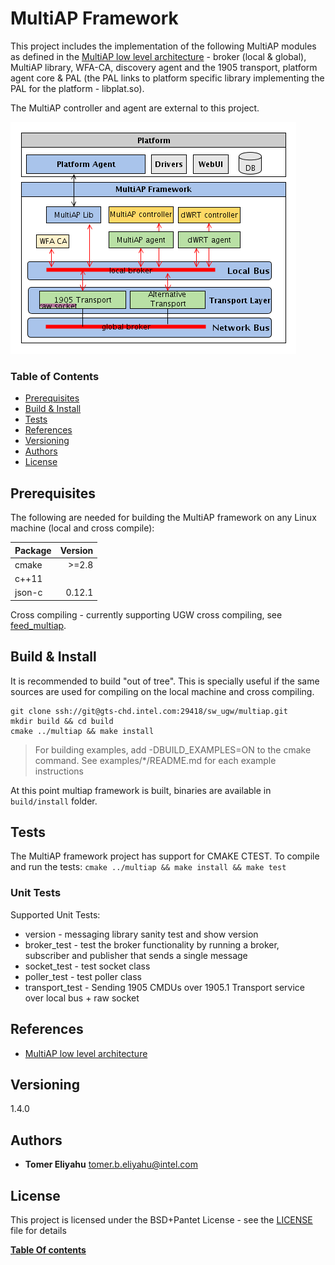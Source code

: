 # MultiAP Framework
This project includes the implementation of the following MultiAP modules as defined in the [MultiAP low level architecture](https://polarion.imu.intel.com/polarion/#/project/IRE/wiki/Design/Intel%20MultiAP%20infrastructure%20HLD) - broker (local & global), MultiAP library, WFA-CA, discovery agent and the 1905 transport, platform agent core & PAL (the PAL links to platform specific library implementing the PAL for the platform - libplat.so).

The MultiAP controller and agent are external to this project.

![Intel MultiAP Framework](resources/multiap_architecture.png)

### Table of Contents
<a name="table-of-contents"></a>
+ [Prerequisites](#prereq)
+ [Build & Install](#build)
+ [Tests](#test)
+ [References](#ref)
+ [Versioning](#ver)
+ [Authors](#authors)
+ [License](#license)

## Prerequisites
<a name="prereq"></a>

The following are needed for building the MultiAP framework on any Linux machine (local and cross compile):

| Package      |  Version  |
| --------- | -----:|
| cmake  | >=2.8 |
| c++11  |   |
| json-c  |  0.12.1  |

Cross compiling - currently supporting UGW cross compiling, see [feed_multiap](https://gts-chd.intel.com/projects/SW_UGW/repos/feed_multiap/browse).

## Build & Install
<a name="build"></a>

It is recommended to build "out of tree". This is specially useful if the same sources are used for compiling on the local machine and cross compiling.

    git clone ssh://git@gts-chd.intel.com:29418/sw_ugw/multiap.git 
    mkdir build && cd build
    cmake ../multiap && make install
> For building examples, add -DBUILD_EXAMPLES=ON to the cmake command.
See examples/*/README.md for each example instructions

At this point multiap framework is built, binaries are available in `build/install` folder.

## Tests
<a name="test"></a>

The MultiAP framework project has support for CMAKE CTEST.
To compile and run the tests: `cmake ../multiap && make install && make test`

### Unit Tests

Supported Unit Tests:
- version - messaging library sanity test and show version
- broker_test - test the broker functionality by running a broker, subscriber and publisher that sends a single message
- socket_test - test socket class
- poller_test - test poller class
- transport_test - Sending 1905 CMDUs over 1905.1 Transport service over local bus + raw socket

## References
<a name="ref"></a>
* [MultiAP low level architecture](https://polarion.imu.intel.com/polarion/#/project/IRE/wiki/Design/Intel%20MultiAP%20infrastructure%20HLD)

## Versioning
<a name="ver"></a>
1.4.0

## Authors
<a name="authors"></a>
* **Tomer Eliyahu**  tomer.b.eliyahu@intel.com

## License
<a name="license"></a>
This project is licensed under the BSD+Pantet License - see the [LICENSE](LICENSE) file for details

[__Table Of contents__](#table-of-contents)


